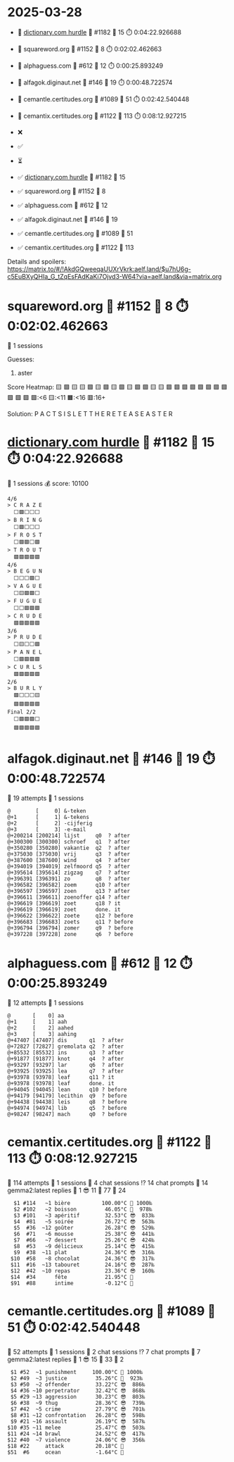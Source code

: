# 2025-03-28

- 🔗 [dictionary.com hurdle](https://play.dictionary.com/games/todays-hurdle) 🧩 #1182 🥳 15 ⏱️ 0:04:22.926688
- 🔗 squareword.org 🧩 #1152 🥳 8 ⏱️ 0:02:02.462663
- 🔗 alphaguess.com 🧩 #612 🥳 12 ⏱️ 0:00:25.893249
- 🔗 alfagok.diginaut.net 🧩 #146 🥳 19 ⏱️ 0:00:48.722574
- 🔗 cemantle.certitudes.org 🧩 #1089 🥳 51 ⏱️ 0:02:42.540448
- 🔗 cemantix.certitudes.org 🧩 #1122 🥳 113 ⏱️ 0:08:12.927215

- ❌
- ✅
- ⏳

- ✅ [dictionary.com hurdle](https://play.dictionary.com/games/todays-hurdle) 🧩 #1182 🥳 15
- ✅ squareword.org 🧩 #1152 🥳 8
- ✅ alphaguess.com 🧩 #612 🥳 12
- ✅ alfagok.diginaut.net 🧩 #146 🥳 19
- ✅ cemantle.certitudes.org 🧩 #1089 🥳 51
- ✅ cemantix.certitudes.org 🧩 #1122 🥳 113

Details and spoilers: https://matrix.to/#/!AkdGQweeqaUUXrVkrk:aelf.land/$u7hU6g-c5EuBXyQHIa_G_tZqEsFAdKaKi7Ojvd3-W64?via=aelf.land&via=matrix.org

# squareword.org 🧩 #1152 🥳 8 ⏱️ 0:02:02.462663

📜 1 sessions

Guesses:
1. aster

Score Heatmap:
    🟨 🟩 🟨 🟨 🟩
    🟨 🟩 🟨 🟩 🟨
    🟩 🟩 🟨 🟨 🟩
    🟩 🟩 🟩 🟩 🟩
    🟩 🟩 🟩 🟩 🟩
    🟩:<6 🟨:<11 🟧:<16 🟥:16+

Solution:
    P A C T S
    I S L E T
    T H E R E
    T E A S E
    A S T E R

# [dictionary.com hurdle](https://play.dictionary.com/games/todays-hurdle) 🧩 #1182 🥳 15 ⏱️ 0:04:22.926688

📜 1 sessions
💰 score: 10100

    4/6
    > C R A Z E
      ⬜🟩⬜⬜⬜
    > B R I N G
      ⬜🟩⬜⬜⬜
    > F R O S T
      ⬜🟩🟩⬜🟩
    > T R O U T
      🟩🟩🟩🟩🟩
    4/6
    > B E G U N
      ⬜⬜⬜🟩⬜
    > V A G U E
      ⬜🟨🟩🟩⬜
    > F U G U E
      ⬜⬜🟩🟩🟩
    > C R U D E
      🟩🟩🟩🟩🟩
    3/6
    > P R U D E
      ⬜🟨⬜⬜🟩
    > P A N E L
      ⬜🟩🟩🟩🟩
    > C U R L S
      🟩🟩🟩🟩🟩
    2/6
    > B U R L Y
      🟩⬜⬜⬜🟨
      🟩🟩🟩🟩🟩
    Final 2/2
      ⬜🟩🟩🟩⬜
      🟩🟩🟩🟩🟩

# alfagok.diginaut.net 🧩 #146 🥳 19 ⏱️ 0:00:48.722574

🤔 19 attempts
📜 1 sessions

    @        [     0] &-teken   
    @+1      [     1] &-tekens  
    @+2      [     2] -cijferig 
    @+3      [     3] -e-mail   
    @+200214 [200214] lijst     q0  ? after
    @+300300 [300300] schroef   q1  ? after
    @+350280 [350280] vakantie  q2  ? after
    @+375030 [375030] vrij      q3  ? after
    @+387600 [387600] wind      q4  ? after
    @+394019 [394019] zelfmoord q5  ? after
    @+395614 [395614] zigzag    q7  ? after
    @+396391 [396391] zo        q8  ? after
    @+396582 [396582] zoem      q10 ? after
    @+396597 [396597] zoen      q13 ? after
    @+396611 [396611] zoenoffer q14 ? after
    @+396619 [396619] zoet      q18 ? it
    @+396619 [396619] zoet      done. it
    @+396622 [396622] zoete     q12 ? before
    @+396683 [396683] zoets     q11 ? before
    @+396794 [396794] zomer     q9  ? before
    @+397228 [397228] zone      q6  ? before

# alphaguess.com 🧩 #612 🥳 12 ⏱️ 0:00:25.893249

🤔 12 attempts
📜 1 sessions

    @       [    0] aa        
    @+1     [    1] aah       
    @+2     [    2] aahed     
    @+3     [    3] aahing    
    @+47407 [47407] dis       q1  ? after
    @+72827 [72827] gremolata q2  ? after
    @+85532 [85532] ins       q3  ? after
    @+91877 [91877] knot      q4  ? after
    @+93297 [93297] lar       q6  ? after
    @+93925 [93925] lea       q7  ? after
    @+93978 [93978] leaf      q11 ? it
    @+93978 [93978] leaf      done. it
    @+94045 [94045] lean      q10 ? before
    @+94179 [94179] lecithin  q9  ? before
    @+94438 [94438] leis      q8  ? before
    @+94974 [94974] lib       q5  ? before
    @+98247 [98247] mach      q0  ? before

# cemantix.certitudes.org 🧩 #1122 🥳 113 ⏱️ 0:08:12.927215

🤔 114 attempts
📜 1 sessions
🫧 4 chat sessions
⁉️ 14 chat prompts
🤖 14 gemma2:latest replies
🥵  1 😎 11 🥶 77 🧊 24

      $1 #114   ~1 bière          100.00°C 🥳 1000‰
      $2 #102   ~2 boisson         46.05°C 🥵  978‰
      $3 #101   ~3 apéritif        32.53°C 😎  833‰
      $4  #81   ~5 soirée          26.72°C 😎  563‰
      $5  #36  ~12 goûter          26.28°C 😎  529‰
      $6  #71   ~6 mousse          25.38°C 😎  441‰
      $7  #66   ~7 dessert         25.26°C 😎  424‰
      $8  #53   ~9 délicieux       25.14°C 😎  415‰
      $9  #38  ~11 plat            24.36°C 😎  316‰
     $10  #58   ~8 chocolat        24.36°C 😎  317‰
     $11  #16  ~13 tabouret        24.16°C 😎  287‰
     $12  #42  ~10 repas           23.36°C 😎  160‰
     $14  #34      fête            21.95°C 🥶
     $91  #88      intime          -0.12°C 🧊

# cemantle.certitudes.org 🧩 #1089 🥳 51 ⏱️ 0:02:42.540448

🤔 52 attempts
📜 1 sessions
🫧 2 chat sessions
⁉️ 7 chat prompts
🤖 7 gemma2:latest replies
🥵  1 😎 15 🥶 33 🧊  2

     $1 #52  ~1 punishment     100.00°C 🥳 1000‰
     $2 #49  ~3 justice         35.26°C 🥵  923‰
     $3 #50  ~2 offender        33.22°C 😎  886‰
     $4 #36 ~10 perpetrator     32.42°C 😎  868‰
     $5 #29 ~13 aggression      30.23°C 😎  803‰
     $6 #38  ~9 thug            28.36°C 😎  739‰
     $7 #42  ~5 crime           27.79°C 😎  701‰
     $8 #31 ~12 confrontation   26.28°C 😎  598‰
     $9 #21 ~16 assault         26.19°C 😎  587‰
    $10 #35 ~11 melee           25.47°C 😎  503‰
    $11 #24 ~14 brawl           24.52°C 😎  417‰
    $12 #40  ~7 violence        24.06°C 😎  356‰
    $18 #22     attack          20.18°C 🥶
    $51  #6     ocean           -1.64°C 🧊
